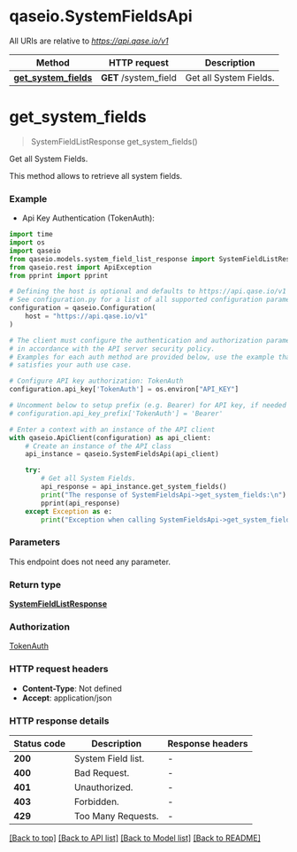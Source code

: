 # qaseio.SystemFieldsApi

All URIs are relative to *https://api.qase.io/v1*

Method | HTTP request | Description
------------- | ------------- | -------------
[**get_system_fields**](SystemFieldsApi.md#get_system_fields) | **GET** /system_field | Get all System Fields.


# **get_system_fields**
> SystemFieldListResponse get_system_fields()

Get all System Fields.

This method allows to retrieve all system fields. 

### Example

* Api Key Authentication (TokenAuth):

```python
import time
import os
import qaseio
from qaseio.models.system_field_list_response import SystemFieldListResponse
from qaseio.rest import ApiException
from pprint import pprint

# Defining the host is optional and defaults to https://api.qase.io/v1
# See configuration.py for a list of all supported configuration parameters.
configuration = qaseio.Configuration(
    host = "https://api.qase.io/v1"
)

# The client must configure the authentication and authorization parameters
# in accordance with the API server security policy.
# Examples for each auth method are provided below, use the example that
# satisfies your auth use case.

# Configure API key authorization: TokenAuth
configuration.api_key['TokenAuth'] = os.environ["API_KEY"]

# Uncomment below to setup prefix (e.g. Bearer) for API key, if needed
# configuration.api_key_prefix['TokenAuth'] = 'Bearer'

# Enter a context with an instance of the API client
with qaseio.ApiClient(configuration) as api_client:
    # Create an instance of the API class
    api_instance = qaseio.SystemFieldsApi(api_client)

    try:
        # Get all System Fields.
        api_response = api_instance.get_system_fields()
        print("The response of SystemFieldsApi->get_system_fields:\n")
        pprint(api_response)
    except Exception as e:
        print("Exception when calling SystemFieldsApi->get_system_fields: %s\n" % e)
```



### Parameters

This endpoint does not need any parameter.

### Return type

[**SystemFieldListResponse**](SystemFieldListResponse.md)

### Authorization

[TokenAuth](../README.md#TokenAuth)

### HTTP request headers

 - **Content-Type**: Not defined
 - **Accept**: application/json

### HTTP response details

| Status code | Description | Response headers |
|-------------|-------------|------------------|
**200** | System Field list. |  -  |
**400** | Bad Request. |  -  |
**401** | Unauthorized. |  -  |
**403** | Forbidden. |  -  |
**429** | Too Many Requests. |  -  |

[[Back to top]](#) [[Back to API list]](../README.md#documentation-for-api-endpoints) [[Back to Model list]](../README.md#documentation-for-models) [[Back to README]](../README.md)

